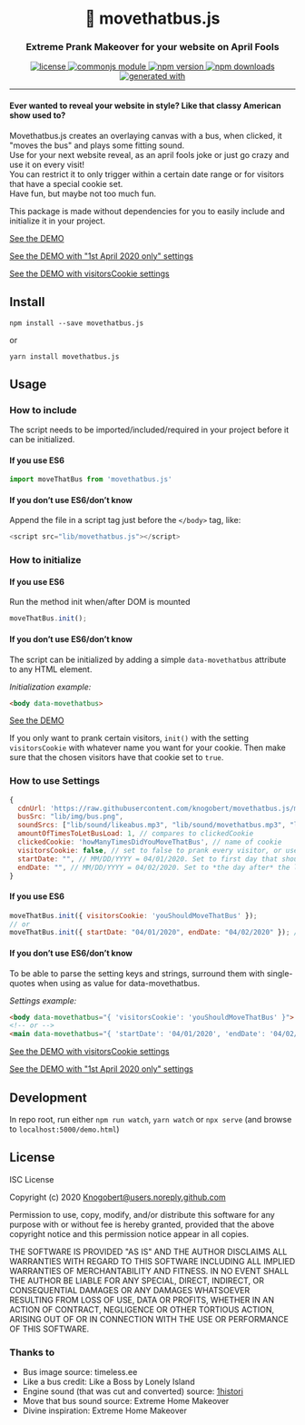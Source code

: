 <h1 align="center" style="border-bottom: none;">🚌 movethatbus.js</h1>

<h3 align="center">Extreme Prank Makeover for your website on April Fools</h3>

<p align="center">
  <a href="./LICENSE">
    <img alt="license" src="https://img.shields.io/badge/license-ISC-blue.svg" />
  </a>
  <a href="https://requirejs.org/docs/commonjs.html">
    <img alt="commonjs module" src="https://img.shields.io/badge/module-CommonJS-blue" />
  </a>
  <a href="https://www.npmjs.com/package/movethatbus.js">
    <img alt="npm version" src="https://img.shields.io/npm/v/movethatbus.js.svg?style=flat" />
  </a>
  <a href="https://www.npmjs.com/package/movethatbus.js">
    <img alt="npm downloads" src="https://img.shields.io/npm/dt/movethatbus.js.svg?style=flat" />
  </a>
  <a href="https://github.com/epranka/create-package">
    <img alt="generated with"
      src="https://img.shields.io/badge/generated%20with-%40epranka%2Fcreate--package-blue" />
  </a>
</p>

---

<h4>Ever wanted to reveal your website in style? Like that classy American show used to?</h4>

Movethatbus.js creates an overlaying canvas with a bus, when clicked, it "moves the bus" and plays some fitting sound.<br/>
Use for your next website reveal, as an april fools joke or just go crazy and use it on every visit!<br/>
You can restrict it to only trigger within a certain date range or for visitors that have a special cookie set.<br/>
Have fun, but maybe not too much fun.

This package is made without dependencies for you to easily include and initialize it in your project.

[See the DEMO](https://knogobert.github.io/movethatbus.js/demo.html)

[See the DEMO with "1st April 2020 only" settings](https://knogobert.github.io/movethatbus.js/demo-dates.html)

[See the DEMO with visitorsCookie settings](https://knogobert.github.io/movethatbus.js/demo-cookies.html)

## Install

```
npm install --save movethatbus.js
```

or

```
yarn install movethatbus.js
```

## Usage

### How to include

The script needs to be imported/included/required in your project before it can be initialized.

#### If you use ES6
```js
import moveThatBus from 'movethatbus.js'
```

#### If you don’t use ES6/don’t know
Append the file in a script tag just before the `</body>` tag, like:
```js
<script src="lib/movethatbus.js"></script>
```

### How to initialize

#### If you use ES6
Run the method init when/after DOM is mounted
```js
moveThatBus.init();
```

#### If you don’t use ES6/don’t know
The script can be initialized by adding a simple `data-movethatbus` attribute to any HTML element.

*Initialization example:*
```html
<body data-movethatbus>
```
[See the DEMO](https://knogobert.github.io/movethatbus.js/demo.html)

If you only want to prank certain visitors, `init()` with the setting `visitorsCookie` with whatever name you want for your cookie. Then make sure that the chosen visitors have that cookie set to `true`.

### How to use Settings

```js
{
  cdnUrl: 'https://raw.githubusercontent.com/knogobert/movethatbus.js/master/',
  busSrc: "lib/img/bus.png",
  soundSrcs: ["lib/sound/likeabus.mp3", "lib/sound/movethatbus.mp3", "lib/sound/engine.m4a"],
  amountOfTimesToLetBusLoad: 1, // compares to clickedCookie
  clickedCookie: 'howManyTimesDidYouMoveThatBus', // name of cookie
  visitorsCookie: false, // set to false to prank every visitor, or use string as the name for the cookie
  startDate: "", // MM/DD/YYYY = 04/01/2020. Set to first day that should trigger bus
  endDate: "", // MM/DD/YYYY = 04/02/2020. Set to *the day after* the last day that should trigger bus
}
```

#### If you use ES6
```js
moveThatBus.init({ visitorsCookie: 'youShouldMoveThatBus' });
// or
moveThatBus.init({ startDate: "04/01/2020", endDate: "04/02/2020" }); // For april fools only
```

#### If you don’t use ES6/don’t know
To be able to parse the setting keys and strings, surround them with single-quotes when using as value for data-movethatbus.

*Settings example:*
```html
<body data-movethatbus="{ 'visitorsCookie': 'youShouldMoveThatBus' }">
<!-- or -->
<main data-movethatbus="{ 'startDate': '04/01/2020', 'endDate': '04/02/2020' }"><!-- For april fools only -->
```
[See the DEMO with visitorsCookie settings](https://knogobert.github.io/movethatbus.js/demo-cookies.html)

[See the DEMO with "1st April 2020 only" settings](https://knogobert.github.io/movethatbus.js/demo-dates.html)


## Development

In repo root, run either `npm run watch`, `yarn watch` or `npx serve` (and browse to `localhost:5000/demo.html`)

## License

ISC License

Copyright (c) 2020 Knogobert@users.noreply.github.com

Permission to use, copy, modify, and/or distribute this software for any
purpose with or without fee is hereby granted, provided that the above
copyright notice and this permission notice appear in all copies.

THE SOFTWARE IS PROVIDED "AS IS" AND THE AUTHOR DISCLAIMS ALL WARRANTIES
WITH REGARD TO THIS SOFTWARE INCLUDING ALL IMPLIED WARRANTIES OF
MERCHANTABILITY AND FITNESS. IN NO EVENT SHALL THE AUTHOR BE LIABLE FOR
ANY SPECIAL, DIRECT, INDIRECT, OR CONSEQUENTIAL DAMAGES OR ANY DAMAGES
WHATSOEVER RESULTING FROM LOSS OF USE, DATA OR PROFITS, WHETHER IN AN
ACTION OF CONTRACT, NEGLIGENCE OR OTHER TORTIOUS ACTION, ARISING OUT OF
OR IN CONNECTION WITH THE USE OR PERFORMANCE OF THIS SOFTWARE.

### Thanks to

- Bus image source: timeless.ee
- Like a bus credit: Like a Boss by Lonely Island
- Engine sound (that was cut and converted) source: [1histori](https://freesound.org/people/1histori/sounds/345925/)
- Move that bus sound source: Extreme Home Makeover
- Divine inspiration: Extreme Home Makeover

